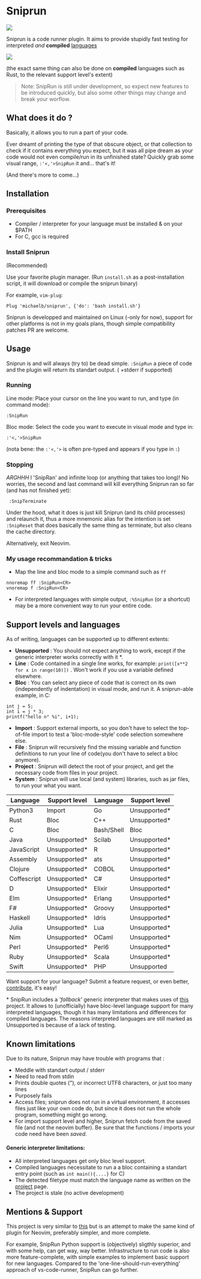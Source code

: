 # Sniprun

![](https://img.shields.io/badge/sniprun-v0.3.0-green.svg)

Sniprun is a code runner plugin. It aims to provide stupidly fast testing for interpreted _and_ **compiled** [languages](#support-levels-and-languages)

![](demo.gif)

(the exact same thing can also be done on **compiled** languages such as Rust, to the relevant support level's extent)

> Note: SnipRun is still under development, so expect new features to be introduced quickly, but also some other things may change and break your worflow.

## What does it do ?

Basically, it allows you to run a part of your code.

Ever dreamt of printing the type of that obscure object, or that collection to check if it contains everything you expect, but it was all pipe dream as your code would not even compile/run in its unfinished state?
Quickly grab some visual range, `:'<,'>SnipRun` it and... that's it!

(And there's more to come...)

## Installation

### Prerequisites

- Compiler / interpreter for your language must be installed & on your \$PATH
- For C, gcc is required

### Install Sniprun

(Recommended)

Use your favorite plugin manager.
(Run `install.sh` as a post-installation script, it will download or compile the sniprun binary)

For example, `vim-plug`:

```vim
Plug 'michaelb/sniprun', {'do': 'bash install.sh'}
```

Sniprun is developped and maintained on Linux (-only for now), support for other platforms is not in my goals plans, though simple compatibility patches PR are welcome.

## Usage

Sniprun is and will always (try to) be dead simple. `:SnipRun` a piece of code and the plugin will return its standart output. ( +stderr if supported)

### Running

Line mode: Place your cursor on the line you want to run, and type (in command mode):

```vim
:SnipRun

```

Bloc mode: Select the code you want to execute in visual mode and type in:

```vim
:'<,'>SnipRun
```

(nota bene: the `:'<,'>` is often pre-typed and appears if you type in `:`)

### Stopping

_ARGHHH_ I 'SnipRan' and infinite loop (or anything that takes too long)!
No worries, the second and last command will kill everything Sniprun ran so far (and has not finished yet):

```vim
 :SnipTerminate
```

Under the hood, what it does is just kill Sniprun (and its child processes) and relaunch it, thus a more mnemonic alias for the intention is set `:SnipReset` that does basically the same thing as terminate, but also cleans the cache directory.

Alternatively, exit Neovim.

### My usage recommandation & tricks

- Map the line and bloc mode to a simple command such as `ff`

```
nnoremap ff :SnipRun<CR>
vnoremap f :SnipRun<CR>
```

- For interpreted languages with simple output, `:%SnipRun` (or a shortcut) may be a more convenient way to run your entire code.

## Support levels and languages

As of writing, languages can be supported up to different extents:

- **Unsupported** : You should not expect anything to work, except if the generic interpreter works correctly with it \*.
- **Line** : Code contained in a single line works, for example: `print([x**2 for x in range(10)])` . Won't work if you use a variable defined elsewhere.
- **Bloc** : You can select any piece of code that is correct on its own (independently of indentation) in visual mode, and run it. A sniprun-able example, in C:

```
int j = 5;
int i = j * 3;
printf("hello n° %i", i+1);
```

- **Import** : Support external imports, so you don't have to select the top-of-file import to test a 'bloc-mode-style' code selection somewhere else.
- **File** : Sniprun will recursively find the missing variable and function definitions to run your line of code(you don't have to select a bloc anymore).
- **Project** : Sniprun will detect the root of your project, and get the necessary code from files in your project.
- **System** : Sniprun will use local (and system) libraries, such as jar files, to run your what you want.

| Language    | Support level | Language   | Support level |
| ----------- | ------------- | ---------- | ------------- |
| Python3     | Import        | Go         | Unsupported\* |
| Rust        | Bloc          | C++        | Unsupported\* |
| C           | Bloc          | Bash/Shell | Bloc          |
| Java        | Unsupported\* | Scilab     | Unsupported\* |
| JavaScript  | Unsupported\* | R          | Unsupported\* |
| Assembly    | Unsupported\* | ats        | Unsupported\* |
| Clojure     | Unsupported\* | COBOL      | Unsupported\* |
| Coffescript | Unsupported\* | C#         | Unsupported\* |
| D           | Unsupported\* | Elixir     | Unsupported\* |
| Elm         | Unsupported\* | Erlang     | Unsupported\* |
| F#          | Unsupported\* | Groovy     | Unsupported\* |
| Haskell     | Unsupported\* | Idris      | Unsupported\* |
| Julia       | Unsupported\* | Lua        | Unsupported\* |
| Nim         | Unsupported\* | OCaml      | Unsupported\* |
| Perl        | Unsupported\* | Perl6      | Unsupported\* |
| Ruby        | Unsupported\* | Scala      | Unsupported\* |
| Swift       | Unsupported\* | PHP        | Unsupported   |

Want support for your language? Submit a feature request, or even better, [contribute](CONTRIBUTING.md), it's easy!

\* SnipRun includes a _'fallback'_ generic interpreter that makes uses of [this](https://github.com/prasmussen/glot-code-runner) project. It allows to (unofficially) have bloc-level language support for many interpreted languages, though it has many limitations and differences for compiled languages. The reasons interpreted languages are still marked as Unsupported is because of a lack of testing.

## Known limitations

Due to its nature, Sniprun may have trouble with programs that :

- Meddle with standart output / stderr
- Need to read from stdin
- Prints double quotes ("), or incorrect UTF8 characters, or just too many lines
- Purposely fails
- Access files; sniprun does not run in a virtual environment, it accesses files just like your own code do, but since it does not run the whole program, something might go wrong.
- For import support level and higher, Sniprun fetch code from the saved file (and not the neovim buffer). Be sure that the functions / imports your code need have been _saved_.

#### Generic interpreter limitations:

- All interpreted languages get only bloc level support.
- Compiled languages necessitate to run a a bloc containing a standart entry point (such as `int main(){....}` for C)
- The detected filetype must match the language name as written on the [project](https://github.com/prasmussen/glot-code-runner) page.
- The project is stale (no active development)

## Mentions & Support

This project is very similar to [this](https://github.com/formulahendry/vscode-code-runner) but is an attempt to make the same kind of plugin for Neovim, preferably simpler, and more complete.

For example, SnipRun Python support is (objectively) sligthly superior, and with some help, can get way, way better. Infrastructure to run code is also more feature-complete, with simple examples to implement basic support for new languages. Compared to the 'one-line-should-run-everything' approach of vs-code-runner, SnipRun can go further.
